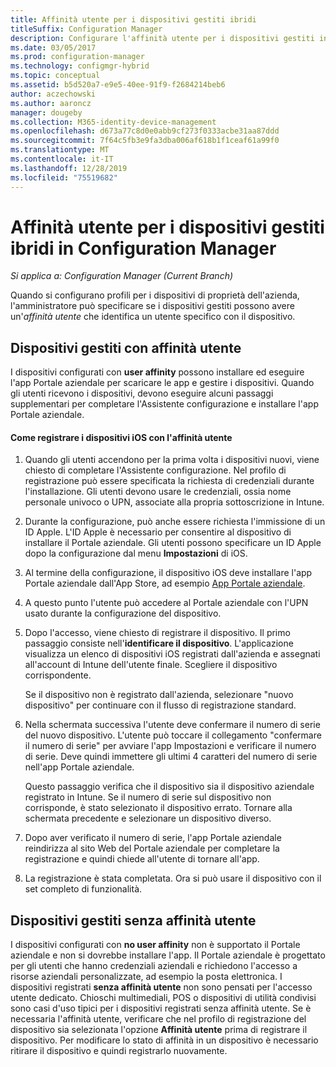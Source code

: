 ```yaml
---
title: Affinità utente per i dispositivi gestiti ibridi
titleSuffix: Configuration Manager
description: Configurare l'affinità utente per i dispositivi gestiti in Configuration Manager.
ms.date: 03/05/2017
ms.prod: configuration-manager
ms.technology: configmgr-hybrid
ms.topic: conceptual
ms.assetid: b5d520a7-e9e5-40ee-91f9-f2684214beb6
author: aczechowski
ms.author: aaroncz
manager: dougeby
ms.collection: M365-identity-device-management
ms.openlocfilehash: d673a77c8d0e0abb9cf273f0333acbe31aa87ddd
ms.sourcegitcommit: 7f64c5fb3e9fa3dba006af618b1f1ceaf61a99f0
ms.translationtype: MT
ms.contentlocale: it-IT
ms.lasthandoff: 12/28/2019
ms.locfileid: "75519682"
---
```

# <a name="user-affinity-for-hybrid-managed-devices-in-configuration-manager"></a>Affinità utente per i dispositivi gestiti ibridi in Configuration Manager

*Si applica a: Configuration Manager (Current Branch)*

Quando si configurano profili per i dispositivi di proprietà dell'azienda, l'amministratore può specificare se i dispositivi gestiti possono avere un'*affinità utente* che identifica un utente specifico con il dispositivo.  

##  <a name="BKMK_iOSCP"></a> Dispositivi gestiti con affinità utente  
 I dispositivi configurati con **user affinity** possono installare ed eseguire l'app Portale aziendale per scaricare le app e gestire i dispositivi. Quando gli utenti ricevono i dispositivi, devono eseguire alcuni passaggi supplementari per completare l'Assistente configurazione e installare l'app Portale aziendale.  

#### <a name="how-to-enroll-ios-devices-with-user-affinity"></a>Come registrare i dispositivi iOS con l'affinità utente  

1.  Quando gli utenti accendono per la prima volta i dispositivi nuovi, viene chiesto di completare l'Assistente configurazione. Nel profilo di registrazione può essere specificata la richiesta di credenziali durante l'installazione. Gli utenti devono usare le credenziali, ossia nome personale univoco o UPN, associate alla propria sottoscrizione in Intune.  

2.  Durante la configurazione, può anche essere richiesta l'immissione di un ID Apple. L'ID Apple è necessario per consentire al dispositivo di installare il Portale aziendale. Gli utenti possono specificare un ID Apple dopo la configurazione dal menu **Impostazioni** di iOS.  

3.  Al termine della configurazione, il dispositivo iOS deve installare l'app Portale aziendale dall'App Store, ad esempio [App Portale aziendale](https://itunes.apple.com/us/app/id719171358).  

4.  A questo punto l'utente può accedere al Portale aziendale con l'UPN usato durante la configurazione del dispositivo.  

5.  Dopo l'accesso, viene chiesto di registrare il dispositivo. Il primo passaggio consiste nell'**identificare il dispositivo**. L'applicazione visualizza un elenco di dispositivi iOS registrati dall'azienda e assegnati all'account di Intune dell'utente finale. Scegliere il dispositivo corrispondente.  

     Se il dispositivo non è registrato dall'azienda, selezionare "nuovo dispositivo" per continuare con il flusso di registrazione standard.  

6.  Nella schermata successiva l'utente deve confermare il numero di serie del nuovo dispositivo. L'utente può toccare il collegamento "confermare il numero di serie" per avviare l'app Impostazioni e verificare il numero di serie. Deve quindi immettere gli ultimi 4 caratteri del numero di serie nell'app Portale aziendale.  

     Questo passaggio verifica che il dispositivo sia il dispositivo aziendale registrato in Intune. Se il numero di serie sul dispositivo non corrisponde, è stato selezionato il dispositivo errato. Tornare alla schermata precedente e selezionare un dispositivo diverso.  

7.  Dopo aver verificato il numero di serie, l'app Portale aziendale reindirizza al sito Web del Portale aziendale per completare la registrazione e quindi chiede all'utente di tornare all'app.  

8.  La registrazione è stata completata. Ora si può usare il dispositivo con il set completo di funzionalità.  

##  <a name="BKMK_noUA"></a> Dispositivi gestiti senza affinità utente  
 I dispositivi configurati con **no user affinity** non è supportato il Portale aziendale e non si dovrebbe installare l'app. Il Portale aziendale è progettato per gli utenti che hanno credenziali aziendali e richiedono l'accesso a risorse aziendali personalizzate, ad esempio la posta elettronica. I dispositivi registrati **senza affinità utente** non sono pensati per l'accesso utente dedicato. Chioschi multimediali, POS o dispositivi di utilità condivisi sono casi d'uso tipici per i dispositivi registrati senza affinità utente. Se è necessaria l'affinità utente, verificare che nel profilo di registrazione del dispositivo sia selezionata l'opzione **Affinità utente** prima di registrare il dispositivo. Per modificare lo stato di affinità in un dispositivo è necessario ritirare il dispositivo e quindi registrarlo nuovamente.
